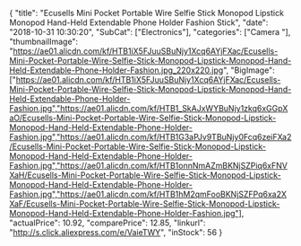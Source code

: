 {
	"title": "Ecusells Mini Pocket Portable Wire Selfie Stick Monopod Lipstick Monopod Hand-Held Extendable Phone Holder Fashion Stick",
	"date": "2018-10-31 10:30:20",
	"SubCat": ["Electronics"],
	"categories": ["Camera "],
	"thumbnailImage": "https://ae01.alicdn.com/kf/HTB1iX5FJuuSBuNjy1Xcq6AYjFXac/Ecusells-Mini-Pocket-Portable-Wire-Selfie-Stick-Monopod-Lipstick-Monopod-Hand-Held-Extendable-Phone-Holder-Fashion.jpg_220x220.jpg",
	"BigImage": ["https://ae01.alicdn.com/kf/HTB1iX5FJuuSBuNjy1Xcq6AYjFXac/Ecusells-Mini-Pocket-Portable-Wire-Selfie-Stick-Monopod-Lipstick-Monopod-Hand-Held-Extendable-Phone-Holder-Fashion.jpg","https://ae01.alicdn.com/kf/HTB1_SkAJxWYBuNjy1zkq6xGGpXaO/Ecusells-Mini-Pocket-Portable-Wire-Selfie-Stick-Monopod-Lipstick-Monopod-Hand-Held-Extendable-Phone-Holder-Fashion.jpg","https://ae01.alicdn.com/kf/HTB1G3aPJv9TBuNjy0Fcq6zeiFXa2/Ecusells-Mini-Pocket-Portable-Wire-Selfie-Stick-Monopod-Lipstick-Monopod-Hand-Held-Extendable-Phone-Holder-Fashion.jpg","https://ae01.alicdn.com/kf/HTB1onnNmAZmBKNjSZPiq6xFNVXaH/Ecusells-Mini-Pocket-Portable-Wire-Selfie-Stick-Monopod-Lipstick-Monopod-Hand-Held-Extendable-Phone-Holder-Fashion.jpg","https://ae01.alicdn.com/kf/HTB1hM2qmFooBKNjSZFPq6xa2XXaF/Ecusells-Mini-Pocket-Portable-Wire-Selfie-Stick-Monopod-Lipstick-Monopod-Hand-Held-Extendable-Phone-Holder-Fashion.jpg"],
	"actualPrice": 10.92,
	"comparePrice": 12.85,
	"linkurl": "http://s.click.aliexpress.com/e/VaieTWY",
	"inStock": 56
}
